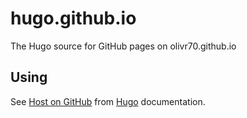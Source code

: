 # hugo.github.io
The Hugo source for GitHub pages on olivr70.github.io

## Using
See [Host on GitHub](https://gohugo.io/hosting-and-deployment/hosting-on-github/) from [Hugo](https://gohugo.io) documentation.

